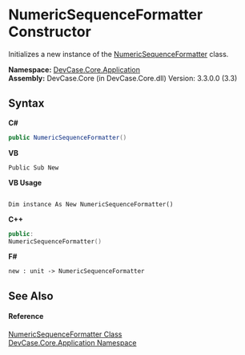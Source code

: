 # NumericSequenceFormatter Constructor 
 

Initializes a new instance of the <a href="T_DevCase_Core_Application_NumericSequenceFormatter">NumericSequenceFormatter</a> class.

**Namespace:**&nbsp;<a href="N_DevCase_Core_Application">DevCase.Core.Application</a><br />**Assembly:**&nbsp;DevCase.Core (in DevCase.Core.dll) Version: 3.3.0.0 (3.3)

## Syntax

**C#**<br />
``` C#
public NumericSequenceFormatter()
```

**VB**<br />
``` VB
Public Sub New
```

**VB Usage**<br />
``` VB Usage

Dim instance As New NumericSequenceFormatter()
```

**C++**<br />
``` C++
public:
NumericSequenceFormatter()
```

**F#**<br />
``` F#
new : unit -> NumericSequenceFormatter
```


## See Also


#### Reference
<a href="T_DevCase_Core_Application_NumericSequenceFormatter">NumericSequenceFormatter Class</a><br /><a href="N_DevCase_Core_Application">DevCase.Core.Application Namespace</a><br />